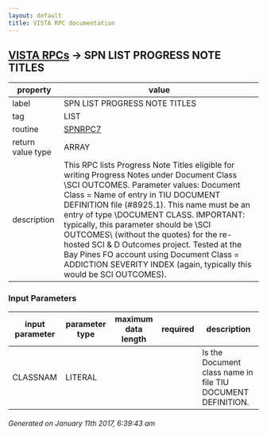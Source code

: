 ```yaml
---
layout: default
title: VISTA RPC documentation
---
```




## [VISTA RPCs](TableOfContent.md) &#8594; SPN LIST PROGRESS NOTE TITLES 

 property | value 
--- | --- 
 label | SPN LIST PROGRESS NOTE TITLES
 tag | LIST
 routine | [SPNRPC7](http://code.osehra.org/dox/Routine_SPNRPC7_source.html)
 return value type | ARRAY
 description | This RPC lists Progress Note Titles eligible for writing Progress Notes under Document Class \SCI OUTCOMES\. Parameter values:         Document Class = Name of entry in TIU DOCUMENT DEFINITION file (#8925.1).  This name must be an entry of type \DOCUMENT CLASS\.  IMPORTANT: typically, this parameter should be \SCI OUTCOMES\ (without the quotes) for the re-hosted SCI & D Outcomes project. Tested at the Bay Pines FO account using Document Class = ADDICTION SEVERITY INDEX  (again, typically this would be SCI OUTCOMES).

### Input Parameters

| input parameter | parameter type | maximum data length | required | description | 
| --- | --- | --- | --- | --- | 
| CLASSNAM | LITERAL |  |  | Is the Document class name in file TIU DOCUMENT DEFINITION. | 




 ###### Generated on January 11th 2017, 6:39:43 am